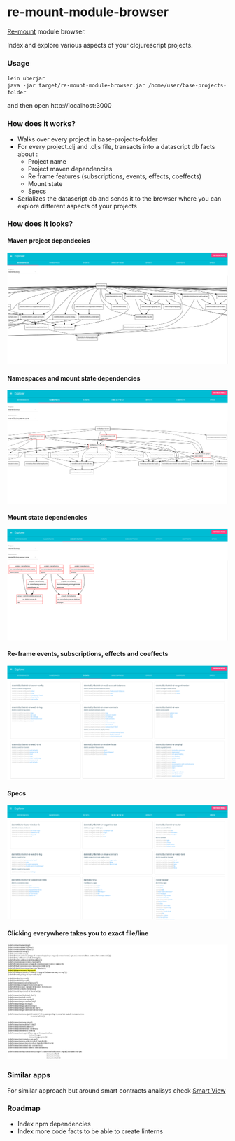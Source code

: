 # re-mount-module-browser

[Re-mount](https://github.com/district0x/d0x-INFRA/blob/master/re-mount.md) module browser.

Index and explore various aspects of your clojurescript projects.

### Usage
```
lein uberjar
java -jar target/re-mount-module-browser.jar /home/user/base-projects-folder
```
and then open http://localhost:3000

### How does it works?

- Walks over every project in base-projects-folder
- For every project.clj and .cljs file, transacts into a datascript db facts about :
    - Project name 
    - Project maven dependencies
    - Re frame features (subscriptions, events, effects, coeffects)
    - Mount state
    - Specs
- Serializes the datascript db and sends it to the browser where you can explore different aspects of your projects

### How does it looks?

#### Maven project dependecies
<img src="/docs/dependencies.png?raw=true"/>

#### Namespaces and mount state dependencies 
<img src="/docs/namespaces.png?raw=true"/>

#### Mount state dependencies 
<img src="/docs/mount.png?raw=true"/>

#### Re-frame events, subscriptions, effects and coeffects
<img src="/docs/reframe.png?raw=true"/>

#### Specs
<img src="/docs/specs.png?raw=true"/>

#### Clicking everywhere takes you to exact file/line
<img src="/docs/code.png?raw=true"/>

### Similar apps

For similar approach but around smart contracts analisys check [Smart View](https://github.com/jpmonettas/smart-view)

### Roadmap
- Index npm dependencies
- Index more code facts to be able to create linterns

